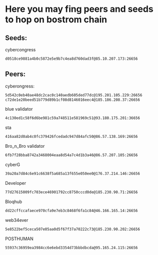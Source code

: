 # Here you may fing peers and seeds to hop on bostrom chain

## Seeds:

cybercongress

```bash
d0518ce9881a4b0c5872e5e9b7c4ea8d760dad3f@85.10.207.173:26656
```

## Peers:

cyberongress:

```bash
5d542c0eb40ae48dc2cac0c140aedb605ded77dc@195.201.105.229:26656
c72de1e20beed51b779d89b1cf08d8146016eec4@185.186.208.37:26656
```

blue validator

```bash
4c130ed1c58f6d6be981c59a748511e581969c51@93.180.175.201:36656
```

sta 

```bash
416aa82d0ab4c0fc379426fcedadc947d84afc50@86.57.138.169:26656
```

Bro_n_Bro validator

```bash
6fb7f28bba8742a3468004eaa8d54a7c4d1b3a46@86.57.207.105:26656
```

cyberG

```bash
39a20a7d84c6e91c6638f5a685a13f655e050ee0@176.37.214.146:26656
```

Developer

```bash
77d27615009fc703ece46901792cc8750cccd0de@185.230.90.71:26656
```

Bloqhub

```bash
dd22cffccafaece970cfa9e7eb3c8468f6fa1c84@46.166.165.14:26656
```

web34ever

```bash
5e8522bef5ceca507e05aa0d5f67f37a70222c73@185.230.90.202:26656
```

POSTHUMAN

```bash
55937c36959ea3984cc6e6ebd3354d73bbbdbcda@95.165.24.115:26656
```